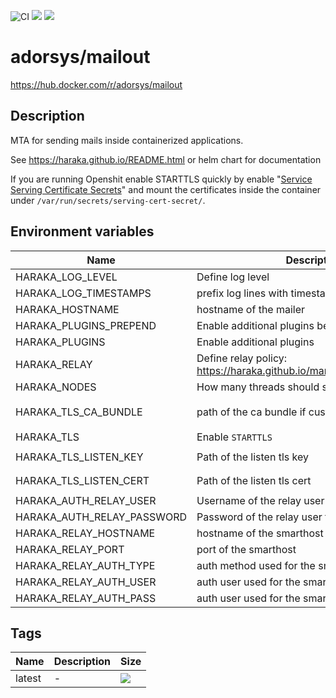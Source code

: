 ![CI](https://github.com/adorsys-containers/mailout/workflows/CI/badge.svg?branch=master)
[![](https://img.shields.io/docker/pulls/adorsys/mailout.svg?logo=docker)](https://hub.docker.com/r/adorsys/mailout)
[![](https://img.shields.io/docker/stars/adorsys/mailout.svg?logo=docker)](https://hub.docker.com/r/adorsys/mailout)

# adorsys/mailout

https://hub.docker.com/r/adorsys/mailout

## Description

MTA for sending mails inside containerized applications. 

See https://haraka.github.io/README.html or helm chart for documentation

If you are running Openshit enable STARTTLS quickly by enable "[Service Serving Certificate Secrets](https://docs.openshift.com/container-platform/3.11/dev_guide/secrets.html#service-serving-certificate-secrets)" and mount the
certificates inside the container under `/var/run/secrets/serving-cert-secret/`.

## Environment variables

| Name | Description | Default |
| ---- | ----------- | ------- |
| HARAKA_LOG_LEVEL | Define log level | `NOTICE` |
| HARAKA_LOG_TIMESTAMPS | prefix log lines with timestamps | `true` |
| HARAKA_HOSTNAME | hostname of the mailer | `relay.local` |
| HARAKA_PLUGINS_PREPEND | Enable additional plugins before defaults | `` |
| HARAKA_PLUGINS | Enable additional plugins | `` |
| HARAKA_RELAY | Define relay policy: https://haraka.github.io/manual/plugins/relay.html | `` |
| HARAKA_NODES | How many threads should spawn per process | `1` |
| HARAKA_TLS_CA_BUNDLE | path of the ca bundle if custom need | `/etc/pki/ca-trust/extracted/pem/tls-ca-bundle.pem` | 
| HARAKA_TLS | Enable `STARTTLS` | `false` |
| HARAKA_TLS_LISTEN_KEY | Path of the listen tls key | `/var/run/secrets/serving-cert-secret/tls.key` |
| HARAKA_TLS_LISTEN_CERT | Path of the listen tls cert | `/var/run/secrets/serving-cert-secret/tls.crt` |
| HARAKA_AUTH_RELAY_USER | Username of the relay user for local auth | `relay` |
| HARAKA_AUTH_RELAY_PASSWORD | Password of the relay user for local auth | `` |
| HARAKA_RELAY_HOSTNAME | hostname of the smarthost | `` |
| HARAKA_RELAY_PORT | port of the smarthost | `25` |
| HARAKA_RELAY_AUTH_TYPE | auth method used for the smarthost | `PLAIN` |
| HARAKA_RELAY_AUTH_USER | auth user used for the smarthost | `` |
| HARAKA_RELAY_AUTH_PASS | auth user used for the smarthost | `` |

## Tags

| Name | Description | Size |
| ---- | ----------- | ---- |
| latest | - | [![](https://images.microbadger.com/badges/image/adorsys/mailout.svg)](https://microbadger.com/images/adorsys/mailout) |
